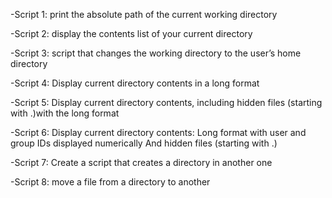-Script 1:
print the absolute path of the current working directory

-Script 2:
display the contents list of your current directory

-Script 3:
script that changes the working directory to the user’s home directory

-Script 4:
Display current directory contents in a long format

-Script 5:
Display current directory contents, including hidden files (starting with .)with the long format

-Script 6:
Display current directory contents: Long format with user and group IDs displayed numerically
 And hidden files (starting with .)

-Script 7:
Create a script that creates a directory in another one

-Script 8:
move a file from a directory to another 

